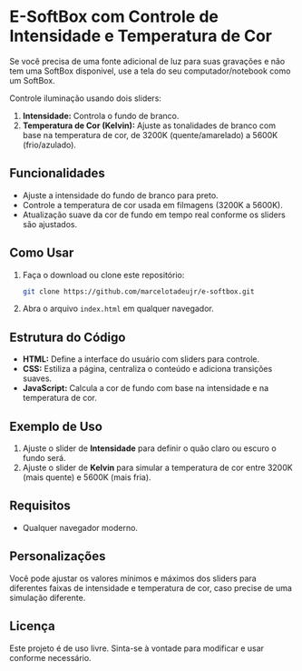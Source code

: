 # E-SoftBox com Controle de Intensidade e Temperatura de Cor

Se você precisa de uma fonte adicional de luz para suas gravações e não tem uma SoftBox disponivel, use a tela do seu computador/notebook como um SoftBox.

Controle iluminação usando dois sliders:
1. **Intensidade:** Controla o fundo de branco.
2. **Temperatura de Cor (Kelvin):** Ajuste as tonalidades de branco com base na temperatura de cor, de 3200K (quente/amarelado) a 5600K (frio/azulado).

## Funcionalidades

- Ajuste a intensidade do fundo de branco para preto.
- Controle a temperatura de cor usada em filmagens (3200K a 5600K).
- Atualização suave da cor de fundo em tempo real conforme os sliders são ajustados.

## Como Usar

1. Faça o download ou clone este repositório:
    ```bash
    git clone https://github.com/marcelotadeujr/e-softbox.git
    ```
2. Abra o arquivo `index.html` em qualquer navegador.

## Estrutura do Código

- **HTML:** Define a interface do usuário com sliders para controle.
- **CSS:** Estiliza a página, centraliza o conteúdo e adiciona transições suaves.
- **JavaScript:** Calcula a cor de fundo com base na intensidade e na temperatura de cor.

## Exemplo de Uso

1. Ajuste o slider de **Intensidade** para definir o quão claro ou escuro o fundo será.
2. Ajuste o slider de **Kelvin** para simular a temperatura de cor entre 3200K (mais quente) e 5600K (mais fria).

## Requisitos

- Qualquer navegador moderno.

## Personalizações

Você pode ajustar os valores mínimos e máximos dos sliders para diferentes faixas de intensidade e temperatura de cor, caso precise de uma simulação diferente.

## Licença

Este projeto é de uso livre. Sinta-se à vontade para modificar e usar conforme necessário.
